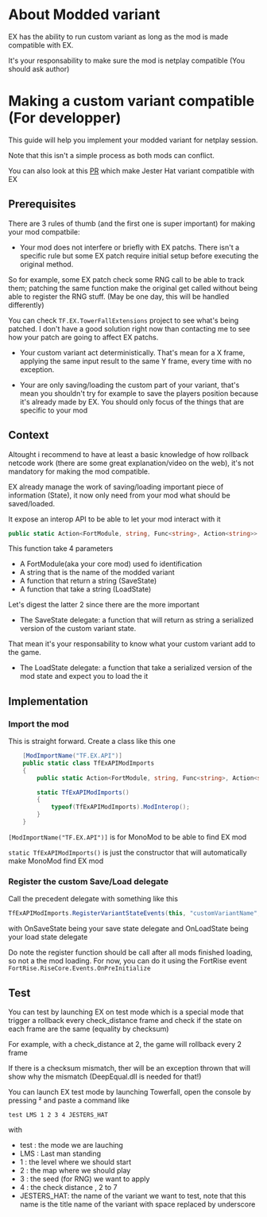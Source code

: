 # About Modded variant

EX has the ability to run custom variant as long as the mod is made compatible with EX.

It's your responsability to make sure the mod is netplay compatible (You should ask author)

# Making a custom variant compatible (For developper)

This guide will help you implement your modded variant for netplay session.

Note that this isn't a simple process as both mods can conflict.

You can also look at this [PR](https://github.com/FortRise/ExampleFortRiseMod/pull/1) which make Jester Hat variant compatible with EX

## Prerequisites

There are 3 rules of thumb (and the first one is super important) for making your mod compatbile:

- Your mod does not interfere or briefly with EX patchs. There isn't a specific rule but some EX patch require initial setup before executing the original method.

So for example, some EX patch check some RNG call to be able to track them; patching the same function make the original get called without being able to register the RNG stuff. (May be one day, this will be handled differently)

You can check `TF.EX.TowerFallExtensions` project to see what's being patched. I don't have a good solution right now than contacting me to see how your patch are going to affect EX patchs.

- Your custom variant act deterministically. That's mean for a X frame, applying the same input result to the same Y frame, every time with no exception.

- Your are only saving/loading the custom part of your variant, that's mean you shouldn't try for example to save the players position because it's already made by EX. You should only focus of the things that are specific to your mod

## Context

Altought i recommend to have at least a basic knowledge of how rollback netcode work (there are some great explanation/video on the web), it's not mandatory for making the mod compatible.

EX already manage the work of saving/loading important piece of information (State), it now only need from your mod what should be saved/loaded.

It expose an interop API to be able to let your mod interact with it

```C#
public static Action<FortModule, string, Func<string>, Action<string>> RegisterVariantStateEvents;
```

This function take 4 parameters

- A FortModule(aka your core mod) used fo identification
- A string that is the name of the modded variant
- A function that return a string (SaveState)
- A function that take a string (LoadState)

Let's digest the latter 2 since there are the more important

- The SaveState delegate: a function that will return as string a serialized version of the custom variant state.

That mean it's your responsability to know what your custom variant add to the game.

- The LoadState delegate: a function that take a serialized version of the mod state and expect you to load the it

## Implementation

### Import the mod

This is straight forward. Create a class like this one

```C#
    [ModImportName("TF.EX.API")]
    public static class TfExAPIModImports
    {
        public static Action<FortModule, string, Func<string>, Action<string>> RegisterVariantStateEvents;

        static TfExAPIModImports()
        {
            typeof(TfExAPIModImports).ModInterop();
        }
    }
```

`[ModImportName("TF.EX.API")]` is for MonoMod to be able to find EX mod

`static TfExAPIModImports()` is just the constructor that will automatically make MonoMod find EX mod

### Register the custom Save/Load delegate

Call the precedent delegate with something like this

```C#
TfExAPIModImports.RegisterVariantStateEvents(this, "customVariantName", OnSaveState, OnLoadState);
```

with OnSaveState being your save state delegate and OnLoadState being your load state delegate

Do note the register function should be call after all mods finished loading, so not a the mod loading.
For now, you can do it using the FortRise event `FortRise.RiseCore.Events.OnPreInitialize`

## Test

You can test by launching EX on test mode which is a special mode that trigger a rollback every check_distance frame and check if the state on each frame are the same (equality by checksum)

For example, with a check_distance at 2, the game will rollback every 2 frame

If there is a checksum mismatch, ther will be an exception thrown that will show why the mismatch (DeepEqual.dll is needed for that!)

You can launch EX test mode by launching Towerfall, open the console by pressing ² and paste a command like

`test LMS 1 2 3 4 JESTERS_HAT`

with

- test : the mode we are lauching
- LMS : Last man standing
- 1 : the level where we should start
- 2 : the map where we should play
- 3 : the seed (for RNG) we want to apply
- 4 : the check distance , 2 to 7
- JESTERS_HAT: the name of the variant we want to test, note that this name is the title name of the variant with space replaced by underscore
